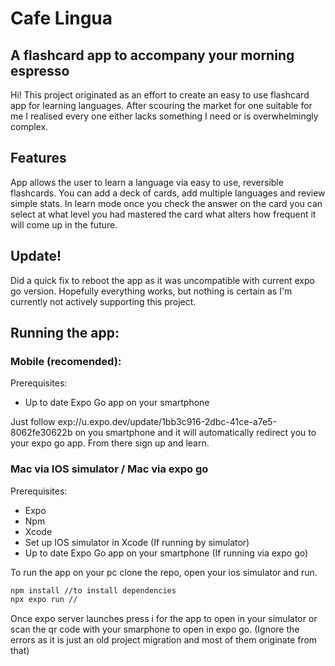 # Cafe Lingua
## A flashcard app to accompany your morning espresso

Hi! This project originated as an effort to create an easy to use flashcard app for learning languages. After scouring the market for one suitable for me I realised every one either lacks something I need or is overwhelmingly complex.

## Features
App allows the user to learn a language via easy to use, reversible flashcards. You can add a deck of cards, add multiple languages and review simple stats. In learn mode once you check the answer on the card you can select at what level you had mastered the card what alters how frequent it will come up in the future.

## Update!
Did a quick fix to reboot the app as it was uncompatible with current expo go version.
Hopefully everything works, but nothing is certain as I'm currently not actively supporting this project.

## Running the app:
### Mobile (recomended):
Prerequisites:
- Up to date Expo Go app on your smartphone

Just follow exp://u.expo.dev/update/1bb3c916-2dbc-41ce-a7e5-8062fe30622b on you smartphone and it will automatically redirect you
to your expo go app. From there sign up and learn.
### Mac via IOS simulator / Mac via expo go
Prerequisites:
- Expo
- Npm
- Xcode
- Set up IOS simulator in Xcode (If running by simulator)
- Up to date Expo Go app on your smartphone (If running via expo go)

To run the app on your pc clone the repo, open your ios simulator and run.
```sh
npm install //to install dependencies
npx expo run //
```
Once expo server launches press i for the app to open in your simulator or scan the qr code with your smarphone to open in expo go. (Ignore the errors as it is just an old project migration and most of them originate from that)


